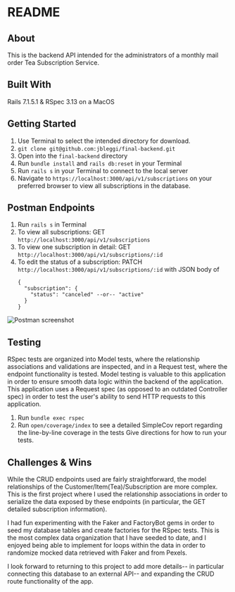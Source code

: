 # README

## About
This is the backend API intended for the administrators of a monthly mail order Tea Subscription Service. 

## Built With
Rails 7.1.5.1 & RSpec 3.13 on a MacOS

## Getting Started
1. Use Terminal to select the intended directory for download.
2. `git clone git@github.com:jbleggi/final-backend.git`
3. Open into the `final-backend` directory 
4. Run `bundle install` and `rails db:reset` in your Terminal
5. Run `rails s` in your Terminal to connect to the local server
6. Navigate to `https://localhost:3000/api/v1/subscriptions` on your preferred browser to view all subscriptions in the database.

## Postman Endpoints
1. Run `rails s` in Terminal
2. To view all subscriptions: GET `http://localhost:3000/api/v1/subscriptions`
3. To view one subscription in detail: GET `http://localhost:3000/api/v1/subscriptions/:id`
4. To edit the status of a subscription: PATCH `http://localhost:3000/api/v1/subscriptions/:id` with JSON body of
      ```
      {
        "subscription": {
          "status": "canceled" --or-- "active"
        }
      }
      ```
![Postman screenshot](assets/postman.png)
  
## Testing
RSpec tests are organized into Model tests, where the relationship associations and validations are inspected, and in a Request test, where the endpoint functionality is tested.  Model testing is valuable to this application in order to ensure smooth data logic within the backend of the application.   This application uses a Request spec (as opposed to an outdated Controller spec) in order to test the user's ability to send HTTP requests to this application.  
1. Run `bundle exec rspec`
2. Run `open/coverage/index` to see a detailed SimpleCov report regarding the line-by-line coverage in the tests
Give directions for how to run your tests.


## Challenges & Wins
While the CRUD endpoints used are fairly straightforward, the model relationships of the Customer/Item(Tea)/Subscription are more complex. This is the first project where I used the relationship associations in order to serialize the data exposed by these endpoints (in particular, the GET detailed subscription information).  

I had fun experimenting with the Faker and FactoryBot gems in order to seed my database tables and create  factories for the RSpec tests. This is the most complex data organization that I have seeded to date, and I enjoyed being able to implement for loops within the data in order to randomize mocked data retrieved with Faker and from Pexels.  

I look forward to returning to this project to add more details-- in particular connecting this database to an external API-- and expanding the CRUD route functionality of the app. 
